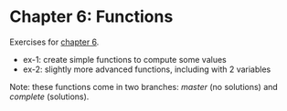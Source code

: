 # Chapter 6: Functions
Exercises for [chapter 6](https://info201.github.io/functions.html).

* ex-1: create simple functions to compute some values
* ex-2: slightly more advanced functions, including with 2 variables

Note: these functions come in two branches: _master_ (no solutions)
and _complete_ (solutions).
